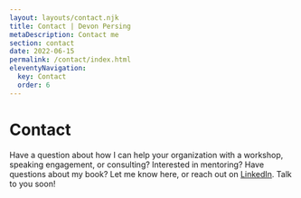 ```yaml
---
layout: layouts/contact.njk
title: Contact | Devon Persing
metaDescription: Contact me
section: contact
date: 2022-06-15
permalink: /contact/index.html
eleventyNavigation:
  key: Contact
  order: 6
---
```

# Contact

Have a question about how I can help your organization with a workshop, speaking engagement, or consulting? Interested in mentoring? Have questions about my book? Let me know here, or reach out on [LinkedIn](https://www.linkedin.com/in/devonpersing/). Talk to you soon!